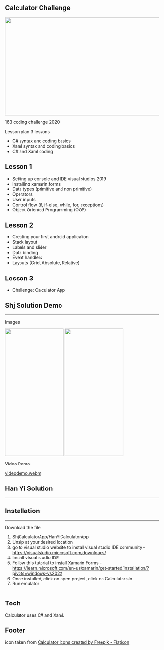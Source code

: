 ## Calculator Challenge
<img src="https://github.com/shjonz/calculatorapp/assets/81726240/39d3e5d2-cdd9-4863-9df5-f90361e61e3d" width="680" height="320">



163 coding challenge 2020

Lesson plan
3 lessons 
- C# syntax and coding basics
- Xaml syntax and coding basics
- C# and Xaml coding

## Lesson 1

- Setting up console and IDE visual studios 2019
- installing xamarin.forms
- Data types (primitive and non primitive)
- Operators
- User inputs
- Control flow (if, if-else, while, for, exceptions)
- Object Oriented Programming (OOP)


## Lesson 2 

- Creating your first android application
- Stack layout
- Labels and slider
- Data binding
- Event handlers
- Layouts (Grid, Absolute, Relative)

## Lesson 3

- Challenge: Calculator App


## Shj Solution Demo
----

Images

<img src="https://github.com/shjonz/calculatorapp/assets/81726240/8f6ecd72-b0be-4c50-932c-7344862e8ac6" width="192" height="416">

<img src="https://github.com/shjonz/calculatorapp/assets/81726240/f9c6889e-8c3c-4789-8efd-cd5f9b83676f" width="192" height="416">

Video Demo

[videodemo.webm](https://github.com/shjonz/calculatorapp/assets/81726240/8e5e4a47-f054-4966-8a0e-a5862cdd278c)


## Han Yi Solution
----



## Installation
---

Download the file
1. ShjCalculatorApp/HanYiCalculatorApp
2. Unzip at your desired location
3. go to visual studio website to install visual studio IDE community - https://visualstudio.microsoft.com/downloads/
4. Install visual studio IDE
5. Follow this tutorial to install Xamarin Forms - https://learn.microsoft.com/en-us/xamarin/get-started/installation/?pivots=windows-vs2022
6. Once installed, click on open project, click on Calculator.sln
7. Run emulator

```sh


```



## Tech
Calculator uses C# and Xaml.


## Footer
icon taken from <a href="https://www.flaticon.com/free-icons/calculator" title="calculator icons">Calculator icons created by Freepik - Flaticon</a>



